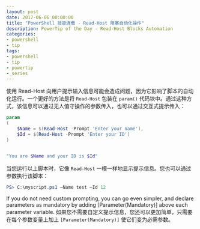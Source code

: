 ```yaml
---
layout: post
date: 2017-06-06 00:00:00
title: "PowerShell 技能连载 - Read-Host 阻塞自动化操作"
description: PowerTip of the Day - Read-Host Blocks Automation
categories:
- powershell
- tip
tags:
- powershell
- tip
- powertip
- series
---
```

使用 Read-Host 向用户提示输入信息可能会造成问题，因为它影响了脚本的自动化运行。一个更好的方法是将 `Read-Host` 包装在 `param()` 代码块中。通过这种方式，该信息可以通过无人值守操作的参数传入，也可以通过交互式提示传入：

```powershell
param
(
    $Name = $(Read-Host -Prompt 'Enter your name'),
    $Id = $(Read-Host -Prompt 'Enter your ID')
)


"You are $Name and your ID is $Id"
```

当您运行以上脚本时，它像 `Read-Host` 一模一样地显示提示信息。您也可以通过参数执行该脚本：

```powershell     
PS> C:\myscript.ps1 –Name test –Id 12 
```

If you do not need custom prompting, you can go even simpler, and declare parameters as mandatory by adding [Parameter(Mandatory)] above each parameter variable.
如果您不需要自定义提示信息，您还可以更加简单，只需要在每个参数变量上加上 `[Parameter(Mandatory)]` 使它们变为必需参数。

<!--本文国际来源：[Read-Host Blocks Automation](http://community.idera.com/powershell/powertips/b/tips/posts/read-host-blocks-automation)-->
